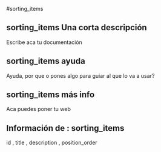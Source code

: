 #sorting_items
## sorting_items Una corta descripción
Escribe aca tu documentación

## sorting_items ayuda
Ayuda, por que o pones algo para guiar al que lo va a usar?

## sorting_items más info
Aca puedes poner tu web

## Información de : sorting_items 
id , 
  title , 
  description , 
  position_order 
  